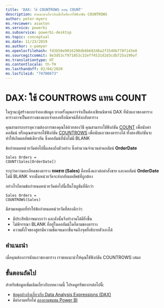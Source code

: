 ```yaml
---
title: 'DAX: ใช้ COUNTROWS แทน COUNT'
description: คำแนะนำเกี่ยวกับเมื่อใดที่ควรใช้ฟังก์ชัน COUNTROWS
author: peter-myers
ms.reviewer: asaxton
ms.service: powerbi
ms.subservice: powerbi-desktop
ms.topic: conceptual
ms.date: 11/23/2019
ms.author: v-pemyer
ms.openlocfilehash: fd3b50e9016298db8b692d6a2f3549b770f143e8
ms.sourcegitcommit: 8e3d53cf971853c32eff4531d2d3cdb725a199af
ms.translationtype: HT
ms.contentlocale: th-TH
ms.lasthandoff: 02/04/2020
ms.locfileid: "74700673"
---
```

# <a name="dax-use-countrows-instead-of-count"></a>DAX: ใช้ COUNTROWS แทน COUNT

ในฐานะผู้สร้างแบบจำลองข้อมูล บางครั้งคุณอาจจำเป็นต้องเขียนนิพจน์ DAX ที่นับแถวของตาราง ตารางอาจเป็นตารางของแบบจำลองหรือนิพจน์ที่ส่งกลับตาราง

คุณสามารถบรรลุความต้องการของคุณได้ด้วยสองวิธี คุณสามารถใช้ฟังก์ชัน [COUNT](/dax/count-function-dax) เพื่อนับค่าคอลัมน์ หรือคุณสามารถใช้ฟังก์ชัน [COUNTROWS](/dax/countrows-function-dax) เพื่อนับแถวของตารางได้ ทั้งสองฟังก์ชันจะทำให้เกิดผลลัพธ์เดียวกัน ซึ่งคอลัมน์ที่นับไม่มี BLANK

ข้อกำหนดหน่วยวัดต่อไปนี้แสดงถึงตัวอย่าง ซึ่งคำนวณจำนวนค่าคอลัมน์ **OrderDate**

```dax
Sales Orders =
COUNT(Sales[OrderDate])
```

ระบุว่าความละเอียดของตาราง **ยอดขาย (Sales)** คือหนึ่งแถวต่อคำสั่งขาย และคอลัมน์ **OrderDate** ไม่มี BLANK จากนั้นหน่วยวัดจะส่งกลับผลลัพธ์ที่ถูกต้อง

อย่างไรก็ตามข้อกำหนดหน่วยวัดต่อไปนี้เป็นโซลูชันที่ดีกว่า

```dax
Sales Orders =
COUNTROWS(Sales)
```

มีสามเหตุผลที่ทำให้ข้อกำหนดหน่วยวัดที่สองดีกว่า:

- มีประสิทธิภาพมากกว่า และดังนั้นจึงทำงานได้ดียิ่งขึ้น
- ไม่พิจารณา BLANK ที่อยู่ในคอลัมน์ใดก็ตามของตาราง
- ความตั้งใจของสูตรมีความชัดเจนมากขึ้นจนถึงจุดที่อธิบายตัวเองได้

## <a name="recommendation"></a>คำแนะนำ

เมื่อคุณต้องการนับแถวของตาราง เราขอแนะนำให้คุณใช้ฟังก์ชัน COUNTROWS เสมอ

## <a name="next-steps"></a>ขั้นตอนถัดไป

สำหรับข้อมูลเพิ่มเติมเกี่ยวกับบทความนี้ โปรดดูทรัพยากรต่อไปนี้:

- [ข้อมูลอ้างอิงเกี่ยวกับ Data Analysis Expressions (DAX)](/dax/)
- มีคำถามหรือไม่ [ลองถามชุมชน Power BI](https://community.powerbi.com/)
